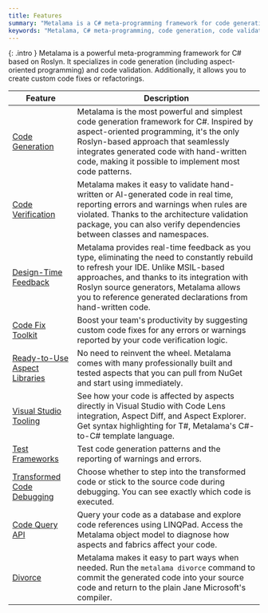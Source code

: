 ```yaml
---
title: Features
summary: "Metalama is a C# meta-programming framework for code generation, validation, and custom refactorings, integrating seamlessly with Roslyn."
keywords: "Metalama, C# meta-programming, code generation, code validation, Roslyn integration, custom refactorings, aspect-oriented programming, real-time feedback, code fixes, Visual Studio, code patterns"
---
```


{: .intro }
Metalama is a powerful meta-programming framework for C# based on Roslyn. It specializes in code generation (including aspect-oriented programming) and code validation. Additionally, it allows you to create custom code fixes or refactorings.

| Feature | Description |
|----------|----------|
| [Code Generation](/features/code-generation) | Metalama is the most powerful and simplest code generation framework for C#. Inspired by aspect-oriented programming, it's the only Roslyn-based approach that seamlessly integrates generated code with hand-written code, making it possible to implement most code patterns. |
| [Code Verification](/features/code-verification) | Metalama makes it easy to validate hand-written or AI-generated code in real time, reporting errors and warnings when rules are violated. Thanks to the architecture validation package, you can also verify dependencies between classes and namespaces. |
| [Design-Time Feedback](/features/design-time-feedback) | Metalama provides real-time feedback as you type, eliminating the need to constantly rebuild to refresh your IDE. Unlike MSIL-based approaches, and thanks to its integration with Roslyn source generators, Metalama allows you to reference generated declarations from hand-written code. |
| [Code Fix Toolkit](/features/codefixes) <i class="premium"></i>| Boost your team's productivity by suggesting custom code fixes for any errors or warnings reported by your code verification logic. |
| [Ready-to-Use Aspect Libraries](features/aspect-libraries) | No need to reinvent the wheel. Metalama comes with many professionally built and tested aspects that you can pull from NuGet and start using immediately. |
| [Visual Studio Tooling](features/tooling) <i class="premium"></i> | See how your code is affected by aspects directly in Visual Studio with Code Lens integration, Aspect Diff, and Aspect Explorer. Get syntax highlighting for T#, Metalama's C#-to-C# template language. |
| [Test Frameworks](features/testing) | Test code generation patterns and the reporting of warnings and errors. |
| [Transformed Code Debugging](features/debugging) | Choose whether to step into the transformed code or stick to the source code during debugging. You can see exactly which code is executed. |
| [Code Query API](features/code-query) | Query your code as a database and explore code references using LINQPad. Access the Metalama object model to diagnose how aspects and fabrics affect your code. |
| [Divorce](features/divorce) | Metalama makes it easy to part ways when needed. Run the `metalama divorce` command to commit the generated code into your source code and return to the plain Jane Microsoft's compiler. |


